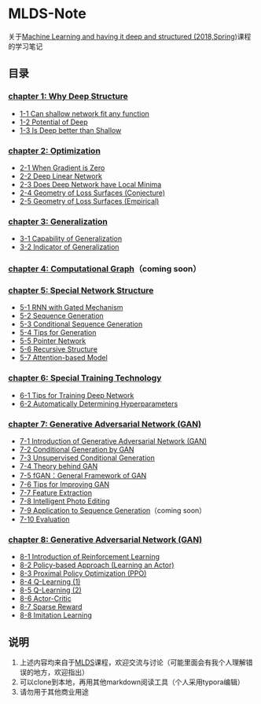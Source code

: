 # MLDS-Note
关于[Machine Learning and having it deep and structured (2018,Spring)](http://speech.ee.ntu.edu.tw/~tlkagk/courses_MLDS18.html)课程的学习笔记

## 目录

### [chapter 1: Why Deep Structure](ch1/ch1.md)

- [1-1 Can shallow network fit any function](ch1/ch1_1.md)
- [1-2 Potential of Deep](ch1/ch1_2.md)
- [1-3 Is Deep better than Shallow](ch1/ch1_3.md)

### [chapter 2: Optimization](ch2/ch2.md)

- [2-1 When Gradient is Zero](ch2/ch2_1.md)
- [2-2 Deep Linear Network](ch2/ch2_2.md)
- [2-3 Does Deep Network have Local Minima](ch2/ch2_3.md)
- [2-4 Geometry of Loss Surfaces (Conjecture)](ch2/ch2_4.md)
- [2-5 Geometry of Loss Surfaces (Empirical)](ch2/ch2_5.md)

### [chapter 3: Generalization](ch3/ch3.md)

- [3-1 Capability of Generalization](ch3/ch3_1.md)
- [3-2 Indicator of Generalization](ch3/ch3_2.md)

###  [chapter 4: Computational Graph](ch4/ch4.md)（coming soon）

### [chapter 5: Special Network Structure](ch5/ch5.md)

- [5-1 RNN with Gated Mechanism](ch5/ch5_1.md)
- [5-2 Sequence Generation](ch5/ch5_2.md)
- [5-3 Conditional Sequence Generation](ch5/ch5_3.md)
- [5-4 Tips for Generation](ch5/ch5_4.md)
- [5-5 Pointer Network](ch5/ch5_5.md)
- [5-6 Recursive Structure](ch5/ch5_6.md)
- [5-7 Attention-based Model](ch5/ch5_7.md)

### [chapter 6: Special Training Technology](ch6/ch6.md)

- [6-1 Tips for Training Deep Network](ch6/ch6_1.md)
- [6-2 Automatically Determining Hyperparameters](ch6/ch6_2.md)

### [chapter 7: Generative Adversarial Network (GAN)](ch7/ch7.md)

- [7-1 Introduction of Generative Adversarial Network (GAN)](ch7/ch7_1.md)
- [7-2 Conditional Generation by GAN](ch7/ch7_2.md)
- [7-3 Unsupervised Conditional Generation](ch7/ch7_3.md)
- [7-4 Theory behind GAN](ch7/ch7_4.md)
- [7-5 fGAN：General Framework of GAN](ch7/ch7_5.md)
- [7-6 Tips for Improving GAN](ch7/ch7_6.md)
- [7-7 Feature Extraction](ch7/ch7_7.md)
- [7-8 Intelligent Photo Editing](ch7/ch7_8.md)
- [7-9 Application to Sequence Generation](ch7/ch7_9.md)（coming soon）
- [7-10 Evaluation](ch7/ch7_10.md)

### [chapter 8: Generative Adversarial Network (GAN)](ch8/ch8.md)

- [8-1 Introduction of Reinforcement Learning](ch8/ch8_1.md)
- [8-2 Policy-based Approach (Learning an Actor)](ch8/ch8_2.md)
- [8-3 Proximal Policy Optimization (PPO)](ch8/ch8_3.md)
- [8-4 Q-Learning (1)](ch8/ch8_4.md)
- [8-5 Q-Learning (2)](ch8/ch8_5.md)
- [8-6 Actor-Critic](ch8/ch8_6.md)
- [8-7 Sparse Reward](ch8/ch8_7.md)
- [8-8 Imitation Learning](ch8/ch8_8.md)

## 说明

1. 上述内容均来自于[MLDS](http://speech.ee.ntu.edu.tw/~tlkagk/courses_MLDS18.html)课程，欢迎交流与讨论（可能里面会有我个人理解错误的地方，欢迎指出）
2. 可以clone到本地，再用其他markdown阅读工具（个人采用typora编辑）
3. 请勿用于其他商业用途

